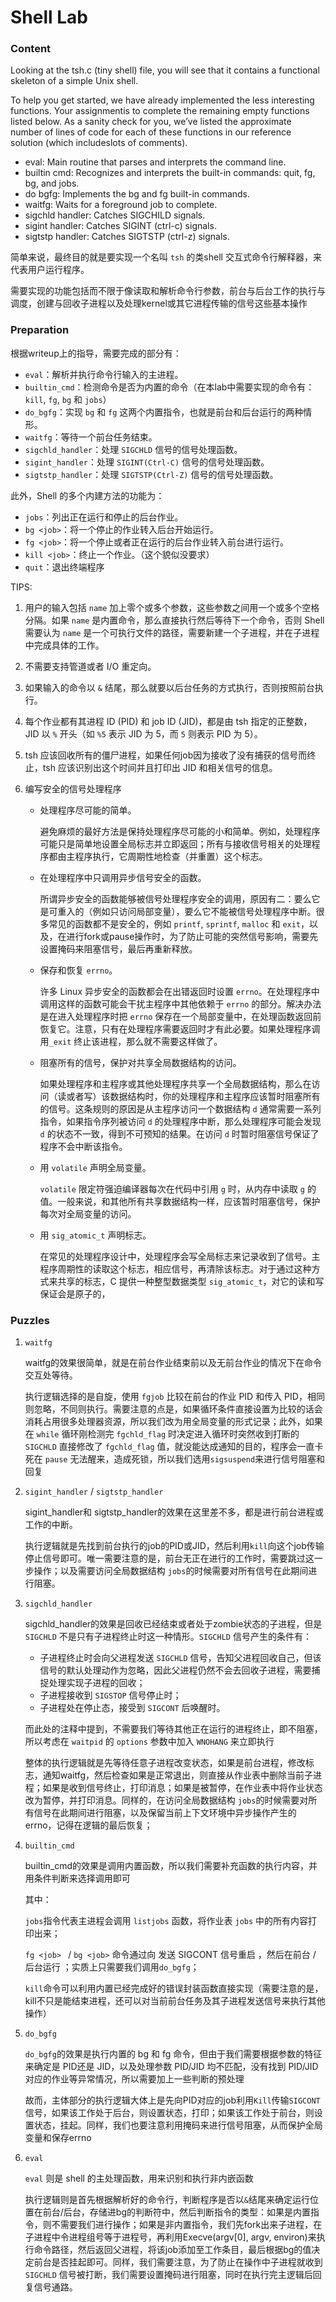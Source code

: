 #  Shell Lab

### Content

Looking at the tsh.c (tiny shell) file, you will see that it contains a functional skeleton of a simple Unix shell. 

To help you get started, we have already implemented the less interesting functions. Your assignmentis to complete the remaining empty functions listed below. As a sanity check for you, we’ve listed the approximate number of lines of code for each of these functions in our reference solution (which includeslots of comments).

- eval: Main routine that parses and interprets the command line. 
- builtin cmd: Recognizes and interprets the built-in commands: quit, fg, bg, and jobs.
- do bgfg: Implements the bg and fg built-in commands. 
- waitfg: Waits for a foreground job to complete. 
- sigchld handler: Catches SIGCHILD signals.
- sigint handler: Catches SIGINT (ctrl-c) signals. 
- sigtstp handler: Catches SIGTSTP (ctrl-z) signals.

简单来说，最终目的就是要实现一个名叫 `tsh` 的类shell 交互式命令行解释器，来代表用户运行程序。

需要实现的功能包括而不限于像读取和解析命令行参数，前台与后台工作的执行与调度，创建与回收子进程以及处理kernel或其它进程传输的信号这些基本操作

### Preparation

根据writeup上的指导，需要完成的部分有：

- `eval`：解析并执行命令行输入的主进程。
- `builtin_cmd`：检测命令是否为内置的命令（在本lab中需要实现的命令有：`kill`, `fg`, `bg` 和 `jobs`）
- `do_bgfg`：实现 `bg` 和 `fg` 这两个内置指令，也就是前台和后台运行的两种情形。
- `waitfg`：等待一个前台任务结束。
- `sigchld_handler`：处理 `SIGCHLD` 信号的信号处理函数。
- `sigint_handler`：处理 `SIGINT(Ctrl-C)` 信号的信号处理函数。
- `sigtstp_handler`：处理 `SIGTSTP(Ctrl-Z)` 信号的信号处理函数。

此外，Shell 的多个内建方法的功能为：

- `jobs`：列出正在运行和停止的后台作业。
- `bg <job>`：将一个停止的作业转入后台开始运行。
- `fg <job>`：将一个停止或者正在运行的后台作业转入前台进行运行。
- `kill <job>`：终止一个作业。（这个貌似没要求）
- `quit`：退出终端程序

TIPS:

1. 用户的输入包括 `name` 加上零个或多个参数，这些参数之间用一个或多个空格分隔。如果 `name` 是内置命令，那么直接执行然后等待下一个命令，否则 Shell 需要认为 `name` 是一个可执行文件的路径，需要新建一个子进程，并在子进程中完成具体的工作。

2. 不需要支持管道或者 I/O 重定向。

3. 如果输入的命令以 `&` 结尾，那么就要以后台任务的方式执行，否则按照前台执行。

4. 每个作业都有其进程 ID (PID) 和 job ID (JID)，都是由 tsh 指定的正整数，JID 以 `%` 开头（如 `%5` 表示 JID 为 5，而 `5` 则表示 PID 为 5）。

5. tsh 应该回收所有的僵尸进程，如果任何job因为接收了没有捕获的信号而终止，tsh 应该识别出这个时间并且打印出 JID 和相关信号的信息。

6. 编写安全的信号处理程序

   - 处理程序尽可能的简单。

     避免麻烦的最好方法是保持处理程序尽可能的小和简单。例如，处理程序可能只是简单地设置全局标志并立即返回；所有与接收信号相关的处理程序都由主程序执行，它周期性地检查（并重置）这个标志。

   - 在处理程序中只调用异步信号安全的函数。

     所谓异步安全的函数能够被信号处理程序安全的调用，原因有二：要么它是可重入的（例如只访问局部变量），要么它不能被信号处理程序中断。很多常见的函数都不是安全的，例如 `printf`, `sprintf`, `malloc` 和 `exit`，以及，在进行fork或pause操作时，为了防止可能的突然信号影响，需要先设置掩码来阻塞信号，最后再重新释放。

   - 保存和恢复 `errno`。

     许多 Linux 异步安全的函数都会在出错返回时设置 `errno`。在处理程序中调用这样的函数可能会干扰主程序中其他依赖于 `errno` 的部分。解决办法是在进入处理程序时把 `errno` 保存在一个局部变量中，在处理函数返回前恢复它。注意，只有在处理程序需要返回时才有此必要。如果处理程序调用`_exit` 终止该进程，那么就不需要这样做了。

   - 阻塞所有的信号，保护对共享全局数据结构的访问。

     如果处理程序和主程序或其他处理程序共享一个全局数据结构，那么在访问（读或者写）该数据结构时，你的处理程序和主程序应该暂时阻塞所有的信号。这条规则的原因是从主程序访问一个数据结构 `d` 通常需要一系列指令，如果指令序列被访问 `d` 的处理程序中断，那么处理程序可能会发现 `d` 的状态不一致，得到不可预知的结果。在访问 `d` 时暂时阻塞信号保证了程序不会中断该指令。

   - 用 `volatile` 声明全局变量。

     `volatile` 限定符强迫编译器每次在代码中引用 `g` 时，从内存中读取 `g` 的值。一般来说，和其他所有共享数据结构一样，应该暂时阻塞信号，保护每次对全局变量的访问。

   - 用 `sig_atomic_t` 声明标志。

     在常见的处理程序设计中，处理程序会写全局标志来记录收到了信号。主程序周期性的读取这个标志，相应信号，再清除该标志。对于通过这种方式来共享的标志，C 提供一种整型数据类型 `sig_atomic_t`，对它的读和写保证会是原子的，

### Puzzles

1. `waitfg`

   waitfg的效果很简单，就是在前台作业结束前以及无前台作业的情况下在命令交互处等待。

   执行逻辑选择的是自旋，使用 `fgjob` 比较在前台的作业 PID 和传入 PID，相同则忽略，不同则执行。需要注意的点是，如果循环条件直接设置为比较的话会消耗占用很多处理器资源，所以我们改为用全局变量的形式记录；此外，如果在 `while` 循环刚检测完 `fgchld_flag` 时决定进入循环时突然收到打断的 `SIGCHLD` 直接修改了 `fgchld_flag` 值，就没能达成通知的目的，程序会一直卡死在 `pause` 无法醒来，造成死锁，所以我们选用`sigsuspend`来进行信号阻塞和回复

2. `sigint_handler` / `sigtstp_handler`

   sigint_handler和 sigtstp_handler的效果在这里差不多，都是进行前台进程或工作的中断。

   执行逻辑就是先找到前台执行的job的PID或JID，然后利用`kill`向这个job传输停止信号即可。唯一需要注意的是，前台无正在进行的工作时，需要跳过这一步操作；以及需要访问全局数据结构 `jobs`的时候需要对所有信号在此期间进行阻塞。

3. `sigchld_handler`

   sigchld_handler的效果是回收已经结束或者处于zombie状态的子进程，但是`SIGCHLD` 不是只有子进程终止时这一种情形。`SIGCHLD` 信号产生的条件有：

   - 子进程终止时会向父进程发送 `SIGCHLD` 信号，告知父进程回收自己，但该信号的默认处理动作为忽略，因此父进程仍然不会去回收子进程，需要捕捉处理实现子进程的回收；
   - 子进程接收到 `SIGSTOP` 信号停止时；
   - 子进程处在停止态，接受到 `SIGCONT` 后唤醒时。

   而此处的注释中提到，不需要我们等待其他正在运行的进程终止，即不阻塞，所以考虑在 `waitpid` 的 `options` 参数中加入 `WNOHANG` 来立即执行

   整体的执行逻辑就是先等待任意子进程改变状态，如果是前台进程，修改标志，通知waitfg，然后检查如果是正常退出，则直接从作业表中删除当前子进程；如果是收到信号终止，打印消息；如果是被暂停，在作业表中将作业状态改为暂停，并打印消息。同样的，在访问全局数据结构 `jobs`的时候需要对所有信号在此期间进行阻塞，以及保留当前上下文环境中异步操作产生的errno，记得在逻辑的最后恢复；

4. `builtin_cmd`

   builtin_cmd的效果是调用内置函数，所以我们需要补充函数的执行内容，并用条件判断来选择调用即可

   其中：

   `jobs`指令代表主进程会调用 `listjobs` 函数，将作业表 `jobs` 中的所有内容打印出来；

   `fg <job> ` / `bg <job>` 命令通过向 <job> 发送 SIGCONT 信号重启 <job>，然后在前台 / 后台运行 <job>；实质上只需要我们调用`do_bgfg`；

   `kill`命令可以利用内置已经完成好的错误封装函数直接实现（需要注意的是，kill不只是能结束进程，还可以对当前前台任务及其子进程发送信号来执行其他操作）

5. `do_bgfg`

   `do_bgfg`的效果是执行内置的 bg 和 fg 命令，但由于我们需要根据参数的特征来确定是 PID还是 JID，以及处理参数 PID/JID 均不匹配，没有找到 PID/JID 对应的作业等异常情况，所以需要加上一些判断的预处理

   故而，主体部分的执行逻辑大体上是先向PID对应的job利用`Kill`传输`SIGCONT`信号，如果该工作处于后台，则设置状态，打印；如果该工作处于前台，则设置状态，挂起。同样，我们也要注意利用掩码来进行信号阻塞，从而保护全局变量和保存errno

6. `eval`

   `eval` 则是 shell 的主处理函数，用来识别和执行非内嵌函数

   执行逻辑则是首先根据解析好的命令行，判断程序是否以`&`结尾来确定运行位置在前台/后台，存储进bg的判断符中，然后判断指令的类型：如果是内置指令，则不需要我们进行操作；如果是非内置指令，我们先fork出来子进程，在子进程中令进程组号等于进程号，再利用Execve(argv[0], argv, environ)来执行命令路径，然后返回父进程，将该job添加至工作条目，最后根据bg的值决定前台是否挂起即可。同样，我们需要注意，为了防止在操作中子进程就收到 `SIGCHLD` 信号被打断，我们需要设置掩码进行阻塞，同时在执行完主逻辑后回复信号通路。
